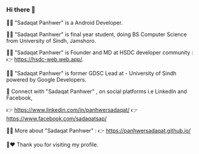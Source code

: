 ### Hi there 👋

👨‍💻 "Sadaqat Panhwer" is a Android Developer.

👨‍🎓 "Sadaqat Panhwer" is final year student, doing BS Computer Science from University of Sindh, Jamshoro.

🙋‍♂️ "Sadaqat Panhwer" is Founder and MD at HSDC developer community : 👉 https://hsdc-web.web.app/.

🙋‍♂️ "Sadaqat Panhwer" is former GDSC Lead at - University of Sindh powered by Google Developers.

🙌 Connect with "Sadaqat Panhwer" , on social platforms i.e LinkedIn and Facebook,

👉 https://www.linkedin.com/in/panhwersadaqat/
👉 https://www.facebook.com/sadaqatsap/

💁‍♂️ More about "Sadaqat Panhwer" : 👉 https://panhwersadaqat.github.io/

🙏♥️ Thank you for visiting my profile.
<!--
**panhwersadaqat/panhwersadaqat** is a ✨ _special_ ✨ repository because its `README.md` (this file) appears on your GitHub profile.

Here are some ideas to get you started:

- 🔭 I’m currently working on ...
- 🌱 I’m currently learning ...
- 👯 I’m looking to collaborate on ...
- 🤔 I’m looking for help with ...
- 💬 Ask me about ...
- 📫 How to reach me: ...
- 😄 Pronouns: ...
- ⚡ Fun fact: ...
-->

